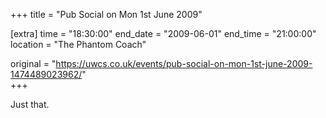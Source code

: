 +++
title = "Pub Social on Mon 1st June 2009"

[extra]
time = "18:30:00"
end_date = "2009-06-01"
end_time = "21:00:00"
location = "The Phantom Coach"

original = "https://uwcs.co.uk/events/pub-social-on-mon-1st-june-2009-1474489023962/"    
+++

Just that.

